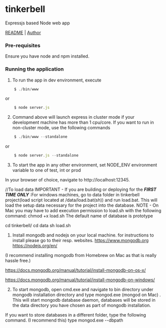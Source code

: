 # tinkerbell

Expressjs based Node web app 

[README](README.md) | [Author](GENERAL.md)

### Pre-requisites

Ensure you have node and npm installed.

### Running the application

1. To run the app in dev environment, execute

```javascript
    $ ./bin/www
```
or

```javascript
    $ node server.js
```
2. Command above will launch express in cluster mode if your development machine has more than 1 cpu/core. If you want to run in non-cluster mode, use the following commands

```javascript
    $ ./bin/www --standalone
```
or

```javascript
    $ node server.js --standalone
```

3. To start the app in any other environment, set NODE_ENV environment variable to one of test, int or prod

In your browser of choice, navigate to http://localhost:12345.


//To load data
IMPORTANT - If you are building or deploying for the ***FIRST TIME ONLY*** :For windows machines, go to data folder in tinkerbell project(load script  located at /data/load.bat(sh)) and run load.bat. This will load the setup data necessary for the project into the database.
    NOTE - On Mac you may have to add execution permission to load.sh with the following command: chmod +x load.sh
    The default name of database is prototype
 
 cd tinkerbell/
 cd data
 sh load.sh

1) Install mongodb and nodejs on your local machine. for instructions to install please go to their resp. websites.
https://www.mongodb.org
https://nodejs.org/en/

(I recommend installing mongodb from Homebrew on Mac as that is really hassle free.)

https://docs.mongodb.org/manual/tutorial/install-mongodb-on-os-x/

https://docs.mongodb.org/manual/tutorial/install-mongodb-on-windows/

2) To start mongodb, open cmd.exe and navigate to bin directory under mongodb installation directory and type mongod.exe (mongod on Mac) . This will start mongodb database daemon, databases will be stored in the data directory you have chosen as part of mongodb installation.

If you want to store databases in a different folder, type the following command. (I recommend this)
type  mongod.exe --dbpath <path to the data folder>
